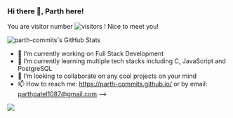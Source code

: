 ### Hi there 👋, Parth here!

You are visitor number ![visitors](https://visitor-badge.glitch.me/badge?page_id=parth-commits.visitor-badge) ! Nice to meet you!

![parth-commits's GitHub Stats](https://github-readme-stats.vercel.app/api?username=parth-commits&show_icons=true&theme=dracula&title_color=CDE545&count_private=true&icon_color=CDE545&hide=["issues"])

<p align="left"> </p>


- 🔭 I’m currently working on Full Stack Development
- 🌱 I’m currently learning multiple tech stacks including C, JavaScript and PostgreSQL
- 👯 I’m looking to collaborate on any cool projects on your mind
- 📫 How to reach me: https://parth-commits.github.io/ or by email: parthpatel1087@gmail.com
-->


<img style="align-center" src="https://github-readme-stats.lostgirljourney.vercel.app/api/top-langs/?username=parth-commits&layout=compact&show_icons=true&theme=dracula&title_color=CDE545&count_private=true&icon_color=CDE545">

